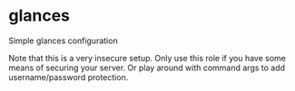 # glances

Simple glances configuration

Note that this is a very insecure setup. Only use this role if you have some means of securing
your server. Or play around with command args to add username/password protection.
